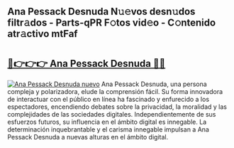 ## Ana Pessack Desnuda N𝚞𝚎vos desn𝚞dos filtr𝚊dos - Parts-qPR F𝚘tos vid𝚎o - C𝚘ntenido atr𝚊ctivo mtFaf

# <h2><a href="http://mb3lbe.tromn.icu/?c=Ana+Pessack+Desnuda">🔗👉👉👉 Ana Pessack Desnuda 🔗🔗</a></h2>

[![Ana Pessack Desnuda nuevo](https://i.imgur.com/pEAQMta.gif)](http://mb3lbe.tromn.icu/?c=Ana+Pessack+Desnuda)
Ana Pessack Desnuda, una persona compleja y polarizadora, elude la comprensión fácil. Su forma innovadora de interactuar con el público en línea ha fascinado y enfurecido a los espectadores, encendiendo debates sobre la privacidad, la moralidad y las complejidades de las sociedades digitales. Independientemente de sus esfuerzos futuros, su influencia en el ámbito digital es innegable. La determinación inquebrantable y el carisma innegable impulsan a Ana Pessack Desnuda a nuevas alturas en el ámbito digital.
